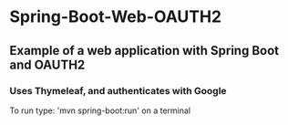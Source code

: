 # Spring-Boot-Web-OAUTH2
## Example of a web application with Spring Boot and OAUTH2
### Uses Thymeleaf, and authenticates with Google
To run type: 'mvn spring-boot:run' on a terminal
